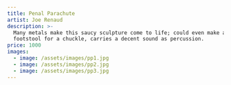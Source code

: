```yaml
---
title: Penal Parachute
artist: Joe Renaud
description: >-
  Many metals make this saucy sculpture come to life; could even make a great
  footstool for a chuckle, carries a decent sound as percussion. 
price: 1000
images:
  - image: /assets/images/pp1.jpg
  - image: /assets/images/pp2.jpg
  - image: /assets/images/pp3.jpg
---
```


